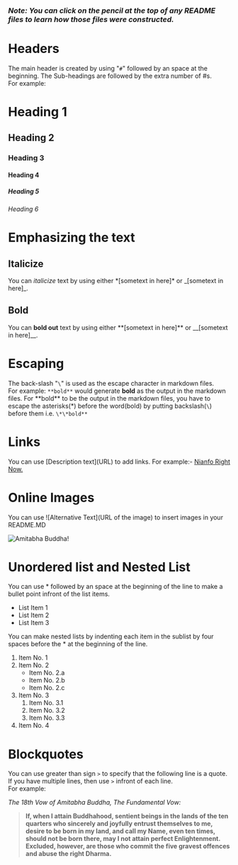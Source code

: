 ### _**Note**: You can click on the pencil at the top of any README files to learn how those files were constructed._
# Headers
The main header is created by using "`#`" followed by an space at the beginning. 
The Sub-headings are followed by the extra number of #s.  
For example: 
# Heading 1
## Heading 2
### Heading 3
#### Heading 4
##### Heading 5
###### Heading 6

# Emphasizing the text

## Italicize

You can *italicize* text by using either \*\[sometext in here\]\* or \_\[sometext in here\]\_. 

## Bold

You can **bold out** text by using either \*\*\[sometext in here\]\*\* or \_\_\[sometext in here\]\_\_.

# Escaping 

The back-slash "`\`" is used as the escape character in markdown files.   
For example: `**bold**` would generate **bold** as the output in the markdown files. For \*\*bold** to be the output in the markdown files, you have to escape the asterisks(\*) before the word(bold) by putting backslash(`\`) before them i.e. `\*\*bold**`

# Links

You can use \[Description text\]\(URL\) to add links. For example:- [Nianfo Right Now.](https://www.youtube.com/watch?v=hxxFvAj-Y98&t=20s)

# Online Images

You can use \!\[Alternative Text\]\(URL of the image\) to insert images in your README.MD 

![Amitabha Buddha!](https://shaolin.org/images-answers/ans11a/amitabha01.jpg)

# Unordered list and Nested List

You can use * followed by an space at the beginning of the line to make a bullet point infront of the list items. 
* List Item 1
* List Item 2
* List Item 3

You can make nested lists by indenting each item in the sublist by four spaces before the * at the beginning of the line. 
1. Item No. 1
2. Item No. 2
    * Item No. 2.a
    * Item No. 2.b
    * Item No. 2.c
3. Item No. 3
    1. Item No. 3.1
    2. Item No. 3.2
    3. Item No. 3.3
4. Item No. 4

# Blockquotes

You can use greater than sign `>` to specify that the following line is a quote. If you have multiple lines, then use `>` infront of each line.   
For example:  

_The 18th Vow of Amitabha Buddha, The Fundamental Vow:_
>__If, when I attain Buddhahood, sentient beings in the lands of the ten quarters who sincerely and joyfully entrust themselves to me,  
>desire to be born in my land, and call my Name, even ten times, should not be born there, may I not attain perfect Enlightenment.  
>Excluded, however, are those who commit the five gravest offences and abuse the right Dharma.__

